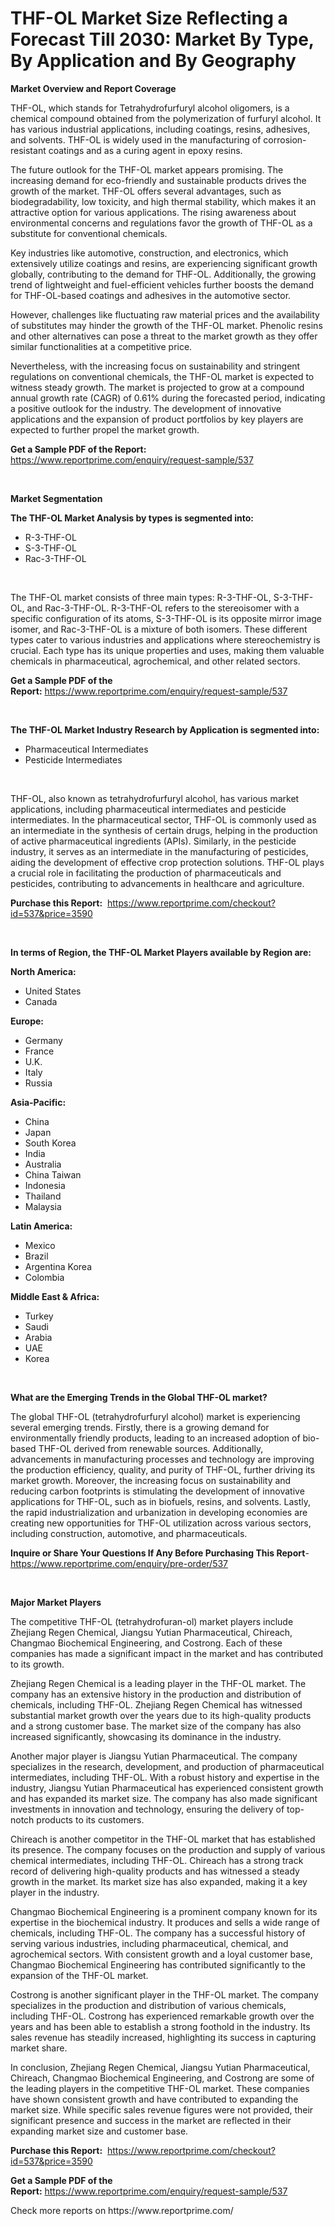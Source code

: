 <p><h1>THF-OL Market Size Reflecting a Forecast Till 2030: Market By Type, By Application and By Geography</h1></p><p><strong>Market Overview and Report Coverage</strong></p>
<p><p>THF-OL, which stands for Tetrahydrofurfuryl alcohol oligomers, is a chemical compound obtained from the polymerization of furfuryl alcohol. It has various industrial applications, including coatings, resins, adhesives, and solvents. THF-OL is widely used in the manufacturing of corrosion-resistant coatings and as a curing agent in epoxy resins.</p><p>The future outlook for the THF-OL market appears promising. The increasing demand for eco-friendly and sustainable products drives the growth of the market. THF-OL offers several advantages, such as biodegradability, low toxicity, and high thermal stability, which makes it an attractive option for various applications. The rising awareness about environmental concerns and regulations favor the growth of THF-OL as a substitute for conventional chemicals.</p><p>Key industries like automotive, construction, and electronics, which extensively utilize coatings and resins, are experiencing significant growth globally, contributing to the demand for THF-OL. Additionally, the growing trend of lightweight and fuel-efficient vehicles further boosts the demand for THF-OL-based coatings and adhesives in the automotive sector.</p><p>However, challenges like fluctuating raw material prices and the availability of substitutes may hinder the growth of the THF-OL market. Phenolic resins and other alternatives can pose a threat to the market growth as they offer similar functionalities at a competitive price.</p><p>Nevertheless, with the increasing focus on sustainability and stringent regulations on conventional chemicals, the THF-OL market is expected to witness steady growth. The market is projected to grow at a compound annual growth rate (CAGR) of 0.61% during the forecasted period, indicating a positive outlook for the industry. The development of innovative applications and the expansion of product portfolios by key players are expected to further propel the market growth.</p></p>
<p><strong>Get a Sample PDF of the Report:</strong> <a href="https://www.reportprime.com/enquiry/request-sample/537">https://www.reportprime.com/enquiry/request-sample/537</a></p>
<p>&nbsp;</p>
<p><strong>Market Segmentation</strong></p>
<p><strong>The THF-OL Market Analysis by types is segmented into:</strong></p>
<p><ul><li>R-3-THF-OL</li><li>S-3-THF-OL</li><li>Rac-3-THF-OL</li></ul></p>
<p>&nbsp;</p>
<p><p>The THF-OL market consists of three main types: R-3-THF-OL, S-3-THF-OL, and Rac-3-THF-OL. R-3-THF-OL refers to the stereoisomer with a specific configuration of its atoms, S-3-THF-OL is its opposite mirror image isomer, and Rac-3-THF-OL is a mixture of both isomers. These different types cater to various industries and applications where stereochemistry is crucial. Each type has its unique properties and uses, making them valuable chemicals in pharmaceutical, agrochemical, and other related sectors.</p></p>
<p><strong>Get a Sample PDF of the Report:</strong>&nbsp;<a href="https://www.reportprime.com/enquiry/request-sample/537">https://www.reportprime.com/enquiry/request-sample/537</a></p>
<p>&nbsp;</p>
<p><strong>The THF-OL Market Industry Research by Application is segmented into:</strong></p>
<p><ul><li>Pharmaceutical Intermediates</li><li>Pesticide Intermediates</li></ul></p>
<p>&nbsp;</p>
<p><p>THF-OL, also known as tetrahydrofurfuryl alcohol, has various market applications, including pharmaceutical intermediates and pesticide intermediates. In the pharmaceutical sector, THF-OL is commonly used as an intermediate in the synthesis of certain drugs, helping in the production of active pharmaceutical ingredients (APIs). Similarly, in the pesticide industry, it serves as an intermediate in the manufacturing of pesticides, aiding the development of effective crop protection solutions. THF-OL plays a crucial role in facilitating the production of pharmaceuticals and pesticides, contributing to advancements in healthcare and agriculture.</p></p>
<p><strong>Purchase this Report:</strong>&nbsp; <a href="https://www.reportprime.com/checkout?id=537&price=3590">https://www.reportprime.com/checkout?id=537&price=3590</a></p>
<p>&nbsp;</p>
<p><strong>In terms of Region, the THF-OL Market Players available by Region are:</strong></p>
<p>
    <p> <strong> North America: </strong>
        <ul>
            <li>United States</li>
            <li>Canada</li>
        </ul>
        </p> 
    <p> <strong> Europe: </strong>
        <ul>
            <li>Germany</li>
            <li>France</li>
            <li>U.K.</li>
            <li>Italy</li>
            <li>Russia</li>
        </ul>
        </p> 
    <p> <strong> Asia-Pacific: </strong>
        <ul>
            <li>China</li>
            <li>Japan</li>
            <li>South Korea</li>
            <li>India</li>
            <li>Australia</li>
            <li>China Taiwan</li>
            <li>Indonesia</li>
            <li>Thailand</li>
            <li>Malaysia</li>
        </ul>
        </p> 
    <p> <strong> Latin America: </strong>
        <ul>
            <li>Mexico</li>
            <li>Brazil</li>
            <li>Argentina Korea</li>
            <li>Colombia</li>
        </ul>
        </p> 
    <p> <strong> Middle East & Africa: </strong>
        <ul>
            <li>Turkey</li>
            <li>Saudi</li>
            <li>Arabia</li>
            <li>UAE</li>
            <li>Korea</li>
        </ul>
    </p>
    </p>
<p>&nbsp;</p>
<p><strong>What are the Emerging Trends in the Global THF-OL market?</strong></p>
<p><p>The global THF-OL (tetrahydrofurfuryl alcohol) market is experiencing several emerging trends. Firstly, there is a growing demand for environmentally friendly products, leading to an increased adoption of bio-based THF-OL derived from renewable sources. Additionally, advancements in manufacturing processes and technology are improving the production efficiency, quality, and purity of THF-OL, further driving its market growth. Moreover, the increasing focus on sustainability and reducing carbon footprints is stimulating the development of innovative applications for THF-OL, such as in biofuels, resins, and solvents. Lastly, the rapid industrialization and urbanization in developing economies are creating new opportunities for THF-OL utilization across various sectors, including construction, automotive, and pharmaceuticals.</p></p>
<p><strong>Inquire or Share Your Questions If Any Before Purchasing This Report</strong>- <a href="https://www.reportprime.com/enquiry/pre-order/537">https://www.reportprime.com/enquiry/pre-order/537</a></p>
<p>&nbsp;</p>
<p><strong>Major Market Players</strong></p>
<p><p>The competitive THF-OL (tetrahydrofuran-ol) market players include Zhejiang Regen Chemical, Jiangsu Yutian Pharmaceutical, Chireach, Changmao Biochemical Engineering, and Costrong. Each of these companies has made a significant impact in the market and has contributed to its growth.</p><p>Zhejiang Regen Chemical is a leading player in the THF-OL market. The company has an extensive history in the production and distribution of chemicals, including THF-OL. Zhejiang Regen Chemical has witnessed substantial market growth over the years due to its high-quality products and a strong customer base. The market size of the company has also increased significantly, showcasing its dominance in the industry.</p><p>Another major player is Jiangsu Yutian Pharmaceutical. The company specializes in the research, development, and production of pharmaceutical intermediates, including THF-OL. With a robust history and expertise in the industry, Jiangsu Yutian Pharmaceutical has experienced consistent growth and has expanded its market size. The company has also made significant investments in innovation and technology, ensuring the delivery of top-notch products to its customers.</p><p>Chireach is another competitor in the THF-OL market that has established its presence. The company focuses on the production and supply of various chemical intermediates, including THF-OL. Chireach has a strong track record of delivering high-quality products and has witnessed a steady growth in the market. Its market size has also expanded, making it a key player in the industry.</p><p>Changmao Biochemical Engineering is a prominent company known for its expertise in the biochemical industry. It produces and sells a wide range of chemicals, including THF-OL. The company has a successful history of serving various industries, including pharmaceutical, chemical, and agrochemical sectors. With consistent growth and a loyal customer base, Changmao Biochemical Engineering has contributed significantly to the expansion of the THF-OL market.</p><p>Costrong is another significant player in the THF-OL market. The company specializes in the production and distribution of various chemicals, including THF-OL. Costrong has experienced remarkable growth over the years and has been able to establish a strong foothold in the industry. Its sales revenue has steadily increased, highlighting its success in capturing market share.</p><p>In conclusion, Zhejiang Regen Chemical, Jiangsu Yutian Pharmaceutical, Chireach, Changmao Biochemical Engineering, and Costrong are some of the leading players in the competitive THF-OL market. These companies have shown consistent growth and have contributed to expanding the market size. While specific sales revenue figures were not provided, their significant presence and success in the market are reflected in their expanding market size and customer base.</p></p>
<p><strong>Purchase this Report:</strong>&nbsp;&nbsp;<a href="https://www.reportprime.com/checkout?id=537&price=3590">https://www.reportprime.com/checkout?id=537&price=3590</a></p>
<p></p>
<p><strong>Get a Sample PDF of the Report:</strong>&nbsp;<a href="https://www.reportprime.com/enquiry/request-sample/537">https://www.reportprime.com/enquiry/request-sample/537</a></p>
<p>Check more reports on https://www.reportprime.com/</p>